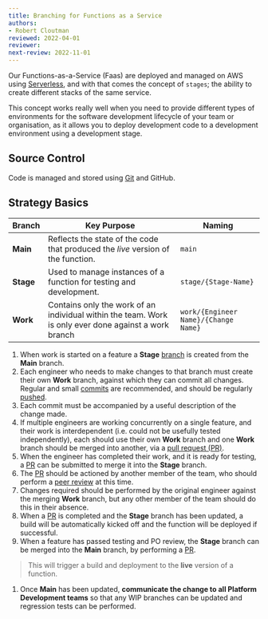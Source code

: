 ```yaml
---
title: Branching for Functions as a Service
authors: 
- Robert Cloutman
reviewed: 2022-04-01
reviewer:
next-review: 2022-11-01
---
```


Our Functions-as-a-Service (Faas) are deployed and managed on AWS using [Serverless](https://www.serverless.com/framework), and with that comes the concept of `stages`; the ability to create different stacks of the same service. 

This concept works really well when you need to provide different types of environments for the software development lifecycle of your team or organisation, as it allows you to deploy development code to a development environment using a development stage.

## Source Control
Code is managed and stored using [Git](https://git-scm.com/docs) and GitHub.

## Strategy Basics

| **Branch** | **Key Purpose** | **Naming** |
|--|--|--|
| **Main**  | Reflects the state of the code that produced the *live* version of the function.  | `main` |
| **Stage** | Used to manage instances of a function for testing and development. | `stage/{Stage-Name}` |
| **Work**  | Contains only the work of an individual within the team. Work is only ever done against a work branch | `work/{Engineer Name}/{Change Name}`|

1. When work is started on a feature a **Stage** [branch](https://git-scm.com/docs/git-branch) is created from the **Main** branch.
1. Each engineer who needs to make changes to that branch must create their own **Work** branch, against which they can commit all changes. Regular and small [commits](https://git-scm.com/docs/git-commit) are recommended, and should be regularly [pushed](https://git-scm.com/docs/git-push). 
1. Each commit must be accompanied by a useful description of the change made.
1. If multiple engineers are working concurrently on a single feature, and their work is interdependent (i.e. could not be usefully tested independently), each should use their own **Work** branch and one **Work** branch should be merged into another, via a [pull request (PR)](#merging-and-pull-requestss).
1. When the engineer has completed their work, and it is ready for testing, a [PR](#merging-and-pull-requestss) can be submitted to merge it into the **Stage** branch.
1. The [PR](#merging-and-pull-requestss) should be actioned by another member of the team, who should perform a [peer review](/Delivery-Practices/Build-and-Release/Engineering/Peer-Reviewing) at this time.
1. Changes required should be performed by the original engineer against the merging **Work** branch, but any other member of the team should do this in their absence.
1. When a [PR](#merging-and-pull-requestss) is completed and the **Stage** branch has been updated, a build will be automatically kicked off and the function will be deployed if successful.
1. When a feature has passed testing and PO review, the **Stage** branch can be merged into the **Main** branch, by performing a [PR](#merging-and-pull-requests).
  > This will trigger a build and deployment to the **live** version of a function.
1. Once **Main** has been updated, **communicate the change to all Platform Development teams** so that any WIP branches can be updated and regression tests can be performed.

